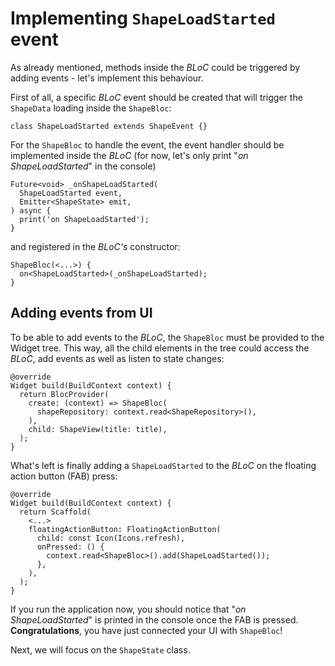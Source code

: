 # Implementing `ShapeLoadStarted` event

As already mentioned, methods inside the _BLoC_ could be triggered by adding events - let's implement this behaviour.

First of all, a specific _BLoC_ event should be created that will trigger the `ShapeData` loading inside the `ShapeBloc`:

```
class ShapeLoadStarted extends ShapeEvent {}
```

For the `ShapeBloc` to handle the event, the event handler should be implemented inside the _BLoC_ (for now, let's only print "_on ShapeLoadStarted_" in the console)

```
Future<void> _onShapeLoadStarted(
  ShapeLoadStarted event,
  Emitter<ShapeState> emit,
) async {
  print('on ShapeLoadStarted');
}
```

and registered in the _BLoC's_ constructor:

```
ShapeBloc(<...>) {
  on<ShapeLoadStarted>(_onShapeLoadStarted);
}
```

## Adding events from UI

To be able to add events to the _BLoC_, the `ShapeBloc` must be provided to the Widget tree. This way, all the child elements in the tree could access the _BLoC_, add events as well as listen to state changes:

```
@override
Widget build(BuildContext context) {
  return BlocProvider(
    create: (context) => ShapeBloc(
      shapeRepository: context.read<ShapeRepository>(),
    ),
    child: ShapeView(title: title),
  );
}
```

What's left is finally adding a `ShapeLoadStarted` to the _BLoC_ on the floating action button (FAB) press:

```
@override
Widget build(BuildContext context) {
  return Scaffold(
    <...>
    floatingActionButton: FloatingActionButton(
      child: const Icon(Icons.refresh),
      onPressed: () {
        context.read<ShapeBloc>().add(ShapeLoadStarted());
      },
    ),
  );
}
```

If you run the application now, you should notice that "_on ShapeLoadStarted_" is printed in the console once the FAB is pressed. **Congratulations**, you have just connected your UI with `ShapeBloc`!

Next, we will focus on the `ShapeState` class.
